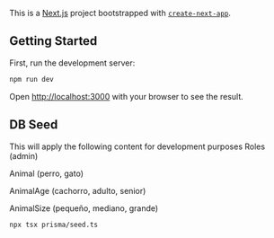 This is a [Next.js](https://nextjs.org) project bootstrapped with [`create-next-app`](https://nextjs.org/docs/app/api-reference/cli/create-next-app).

## Getting Started

First, run the development server:

```bash
npm run dev
```

Open [http://localhost:3000](http://localhost:3000) with your browser to see the result.

## DB Seed

This will apply the following content for development purposes
Roles (admin)

Animal (perro, gato)

AnimalAge (cachorro, adulto, senior)

AnimalSize (pequeño, mediano, grande)

```
npx tsx prisma/seed.ts
```
